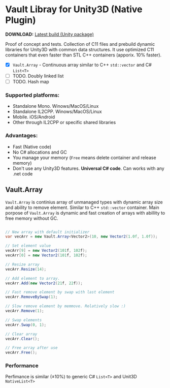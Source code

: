 # Vault Libray for Unity3D (Native Plugin)

**DOWNLOAD:** [Latest build (Unity package)](https://github.com/dasannikov/Vault/releases)

Proof of concept and tests. Collection of C11 files and prebuild dynamic libraries for Unity3D with common data structures. It use optimized C11 containers that even faster than STL C++ containers (apporix. 10% faster).
- [x] `Vault.Array` - Continuous array similar to C++ `std::vector` and C# `List<T>`
- [ ] TODO. Doubly linked list
- [ ] TODO. Hash map

### Supported platforms:
- Standalone Mono. Winows/MacOS/Linux
- Standalone IL2CPP. Winows/MacOS/Linux
- Mobile. iOS/Android
- Other through IL2CPP or specific shared libraries

### Advantages:
- Fast (Native code)
- No C# allocations and GC
- You manage your memory (`Free` means delete container and release memory)
- Don't use any Unity3D features. **Universal C# code**. Can works with any .net code

## Vault.Array
`Vault.Array` is continius array of unmanaged types with dynamic array size and ability to remove element. Similar to C++ `std::vector` container. Main porpose of `Vault.Array` is dynamic and fast creation of arrays with abillity to free memory without GC.

```csharp

// New array with default initializer
var vecArr = new Vault.Array<Vector2>(10, new Vector2(1.0f, 1.0f));

// Set element value
vecArr[9] = new Vector2(101f, 102f);
vecArr[0] = new Vector2(101f, 102f);

// Resize array
vecArr.Resize(14);

// Add element to array.
vecArr.Add(new Vector2(21f, 22f));

// Fast remove element by swap with last element
vecArr.RemoveBySwap(1);

// Slow remove element by memmove. Relatively slow :)
vecArr.Remove(1);

// Swap elements
vecArr.Swap(0, 1);

// Clear array
vecArr.Clear();

// Free array after use
vecArr.Free();

```

### Performance
 Perfimance is similar (±10%) to generic C# `List<T>` and Unit3D `NativeList<T>`

